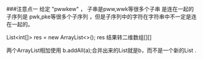 ###注意点一
给定 "pwwkew" ，
子串是pww,wwk等很多个子串 是连在一起的
子序列是 pwk,pke等很多个子序列 ，但是子序列中的字符在字符串中不一定是连在一起的。

List<int[]> res = new ArrayList<>();
res 结果转二维数组[][] 


两个ArrayList相加使用 b.addAll(a);合并出来的List就是b，而不是一个新的List .